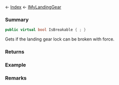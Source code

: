 ← [Index](Api-Index) ← [IMyLandingGear](SpaceEngineers.Game.ModAPI.Ingame.IMyLandingGear)

### Summary

```csharp
public virtual bool IsBreakable { ; }
```

Gets if the landing gear lock can be broken with force.

### Returns

### Example

### Remarks

